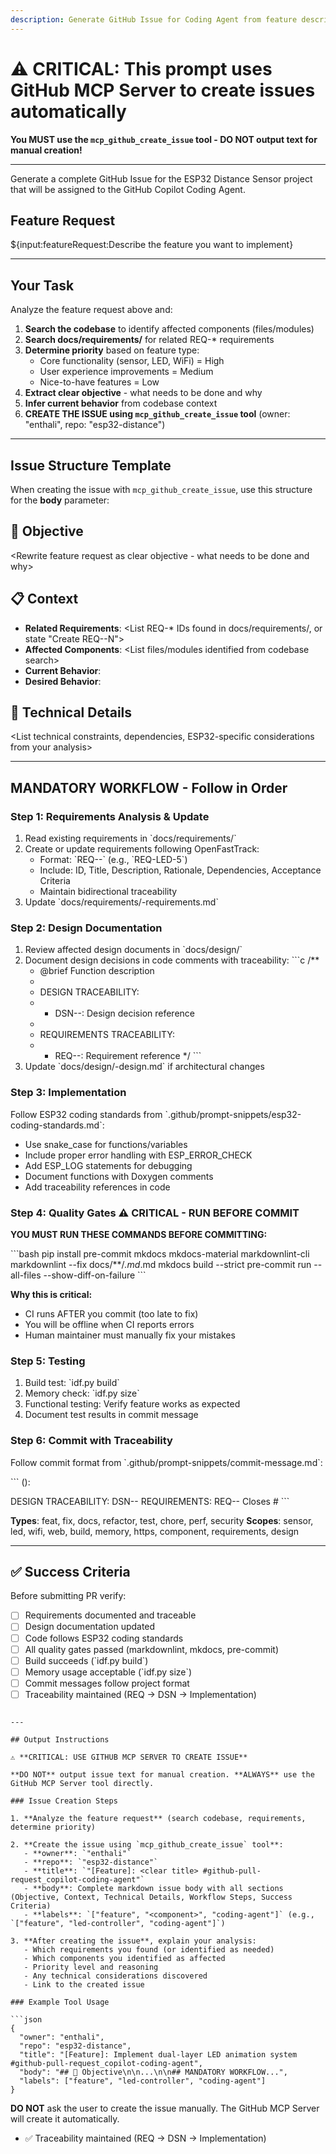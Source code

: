 ```yaml
---
description: Generate GitHub Issue for Coding Agent from feature description
---
```


# ⚠️ CRITICAL: This prompt uses GitHub MCP Server to create issues automatically

**You MUST use the `mcp_github_create_issue` tool - DO NOT output text for manual creation!**

---

Generate a complete GitHub Issue for the ESP32 Distance Sensor project that will be assigned to the GitHub Copilot Coding Agent.

## Feature Request

${input:featureRequest:Describe the feature you want to implement}

---

## Your Task

Analyze the feature request above and:

1. **Search the codebase** to identify affected components (files/modules)
2. **Search docs/requirements/** for related REQ-* requirements
3. **Determine priority** based on feature type:
   - Core functionality (sensor, LED, WiFi) = High
   - User experience improvements = Medium  
   - Nice-to-have features = Low
4. **Extract clear objective** - what needs to be done and why
5. **Infer current behavior** from codebase context
6. **CREATE THE ISSUE using `mcp_github_create_issue` tool** (owner: "enthali", repo: "esp32-distance")

---

## Issue Structure Template

When creating the issue with `mcp_github_create_issue`, use this structure for the **body** parameter:

## 🎯 Objective

<Rewrite feature request as clear objective - what needs to be done and why>

## 📋 Context

- **Related Requirements**: <List REQ-* IDs found in docs/requirements/, or state "Create REQ-<AREA>-N">
- **Affected Components**: <List files/modules identified from codebase search>
- **Current Behavior**: <Describe current behavior based on code analysis>
- **Desired Behavior**: <Extract from feature request>

## 🔧 Technical Details

<List technical constraints, dependencies, ESP32-specific considerations from your analysis>

---

## MANDATORY WORKFLOW - Follow in Order

### Step 1: Requirements Analysis & Update

1. Read existing requirements in \`docs/requirements/\`
2. Create or update requirements following OpenFastTrack:
   - Format: \`REQ-<AREA>-<NUMBER>\` (e.g., \`REQ-LED-5\`)
   - Include: ID, Title, Description, Rationale, Dependencies, Acceptance Criteria
   - Maintain bidirectional traceability
3. Update \`docs/requirements/<area>-requirements.md\`

### Step 2: Design Documentation

1. Review affected design documents in \`docs/design/\`
2. Document design decisions in code comments with traceability:
   \`\`\`c
   /**
    - @brief Function description
    -
    - DESIGN TRACEABILITY:
    - - DSN-<AREA>-<ID>: Design decision reference
    -
    - REQUIREMENTS TRACEABILITY:
    - - REQ-<AREA>-<ID>: Requirement reference
    */
   \`\`\`
3. Update \`docs/design/<component>-design.md\` if architectural changes

### Step 3: Implementation

Follow ESP32 coding standards from \`.github/prompt-snippets/esp32-coding-standards.md\`:

- Use snake_case for functions/variables
- Include proper error handling with ESP_ERROR_CHECK
- Add ESP_LOG statements for debugging
- Document functions with Doxygen comments
- Add traceability references in code

### Step 4: Quality Gates ⚠️ **CRITICAL - RUN BEFORE COMMIT**

**YOU MUST RUN THESE COMMANDS BEFORE COMMITTING:**

\`\`\`bash
pip install pre-commit mkdocs mkdocs-material markdownlint-cli
markdownlint --fix docs/**/*.md*.md
mkdocs build --strict
pre-commit run --all-files --show-diff-on-failure
\`\`\`

**Why this is critical:**

- CI runs AFTER you commit (too late to fix)
- You will be offline when CI reports errors
- Human maintainer must manually fix your mistakes

### Step 5: Testing

1. Build test: \`idf.py build\`
2. Memory check: \`idf.py size\`
3. Functional testing: Verify feature works as expected
4. Document test results in commit message

### Step 6: Commit with Traceability

Follow commit format from \`.github/prompt-snippets/commit-message.md\`:

\`\`\`
<type>(<scope>): <subject>

<body>

DESIGN TRACEABILITY: DSN-<AREA>-<ID>
REQUIREMENTS: REQ-<AREA>-<ID>
Closes #<issue-number>
\`\`\`

**Types**: feat, fix, docs, refactor, test, chore, perf, security
**Scopes**: sensor, led, wifi, web, build, memory, https, component, requirements, design

---

## ✅ Success Criteria

Before submitting PR verify:

- [ ] Requirements documented and traceable
- [ ] Design documentation updated
- [ ] Code follows ESP32 coding standards
- [ ] All quality gates passed (markdownlint, mkdocs, pre-commit)
- [ ] Build succeeds (\`idf.py build\`)
- [ ] Memory usage acceptable (\`idf.py size\`)
- [ ] Commit messages follow project format
- [ ] Traceability maintained (REQ → DSN → Implementation)

```text

---

## Output Instructions

⚠️ **CRITICAL: USE GITHUB MCP SERVER TO CREATE ISSUE**

**DO NOT** output issue text for manual creation. **ALWAYS** use the GitHub MCP Server tool directly.

### Issue Creation Steps

1. **Analyze the feature request** (search codebase, requirements, determine priority)

2. **Create the issue using `mcp_github_create_issue` tool**:
   - **owner**: `"enthali"`
   - **repo**: `"esp32-distance"`
   - **title**: `"[Feature]: <clear title> #github-pull-request_copilot-coding-agent"`
   - **body**: Complete markdown issue body with all sections (Objective, Context, Technical Details, Workflow Steps, Success Criteria)
   - **labels**: `["feature", "<component>", "coding-agent"]` (e.g., `["feature", "led-controller", "coding-agent"]`)

3. **After creating the issue**, explain your analysis:
   - Which requirements you found (or identified as needed)
   - Which components you identified as affected
   - Priority level and reasoning
   - Any technical considerations discovered
   - Link to the created issue

### Example Tool Usage

```json
{
  "owner": "enthali",
  "repo": "esp32-distance",
  "title": "[Feature]: Implement dual-layer LED animation system #github-pull-request_copilot-coding-agent",
  "body": "## 🎯 Objective\n\n...\n\n## MANDATORY WORKFLOW...",
  "labels": ["feature", "led-controller", "coding-agent"]
}
```

**DO NOT** ask the user to create the issue manually. The GitHub MCP Server will create it automatically.

- ✅ Traceability maintained (REQ → DSN → Implementation)
